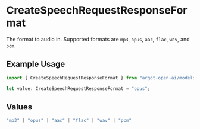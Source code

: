 # CreateSpeechRequestResponseFormat

The format to audio in. Supported formats are `mp3`, `opus`, `aac`, `flac`, `wav`, and `pcm`.

## Example Usage

```typescript
import { CreateSpeechRequestResponseFormat } from "argot-open-ai/models/components";

let value: CreateSpeechRequestResponseFormat = "opus";
```

## Values

```typescript
"mp3" | "opus" | "aac" | "flac" | "wav" | "pcm"
```